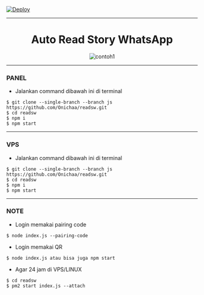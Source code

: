 

[![Deploy](https://www.herokucdn.com/deploy/button.svg)](https://heroku.com/deploy?template=https://github.com/bolaxd/bot-read-sw)

___
<h1 align="center">Auto Read Story WhatsApp</h1>

<p align="center">
  <img src="https://pomf2.lain.la/f/tjwpce10.jpg" alt="contoh1">
</p>

___
### PANEL

- Jalankan command dibawah ini di terminal 


```
$ git clone --single-branch --branch js https://github.com/Onichaa/readsw.git
$ cd readsw
$ npm i
$ npm start
```

___
### VPS

- Jalankan command dibawah ini di terminal 


```
$ git clone --single-branch --branch js https://github.com/Onichaa/readsw.git
$ cd readsw
$ npm i
$ npm start
```

___
### NOTE

- Login memakai pairing code
```
$ node index.js --pairing-code
```

- Login memakai QR
```
$ node index.js atau bisa juga npm start
```

- Agar 24 jam di VPS/LINUX
  
```
$ cd readsw
$ pm2 start index.js --attach
```
